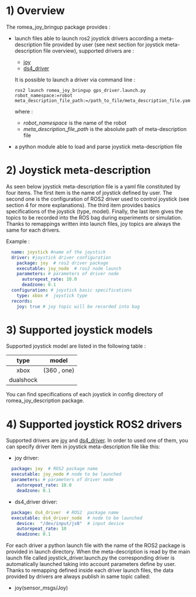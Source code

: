 # 1) Overview #

The romea_joy_bringup package provides  : 

 - launch files able to launch ros2 joystick drivers according a meta-description file provided by user (see next section for joystick meta-description file overview), supported drivers are :

   - [joy](https://github.com/ros-drivers/joystick_drivers)
   - [ds4_driver](https://github.com/naoki-mizuno/ds4_driver)

   It is possible to launch a driver via command line : 

    ```console
    ros2 launch romea_joy_bringup gps_driver.launch.py robot_namespace:=robot meta_description_file_path:=/path_to_file/meta_description_file.yaml
    ```

   where :

   - *robot_namespace* is the name of the robot 
   - *meta_description_file_path* is the absolute path of meta-description file    

 - a python module able to load and parse joystick meta-description file
   


# 2) Joystick meta-description #

As seen below joystick meta-description file is a yaml file constituted by four items. The first item is the name of joystick defined by user. The second one is the configuration of ROS2 driver used to control joystick (see section 4 for more explanations). The third item provides basics specifications of the joystick (type, model). Finally, the last item gives the topics to be recorded into the ROS bag during experiments or simulation. Thanks to remappings written into launch files, joy topics are always the same for each drivers.       

Example :
```yaml
  name: joystick #name of the joystick
  driver: #joystick driver configuration
    package: joy  # ros2 driver package 
    executable: joy_node  # ros2 node launch
    parameters: # parameters of driver node
      autorepeat_rate: 10.0
      deadzone: 0.1
  configuration: # joystick basic specifications
    type: xbox #  joystick type
  records:
    joy: true # joy topic will be recorded into bag
```

# 3) Supported joystick models

Supported joystick model are listed in the following table :

|  type  |   model    |
| :----: | :--------: |
| xbox   | (360 , one)|
| dualshock |         |

You can find specifications of each joystick in config directory of romea_joy_description package.

# 4) Supported joystick ROS2 drivers

Supported drivers are [joy](https://github.com/ros-drivers/joystick_drivers) and  [ds4_driver](https://github.com/naoki-mizuno/ds4_driver). In order to used one of them, you can specify driver item in joystick meta-description file like this:

- joy driver:

```yaml
  package: joy  # ROS2 package name
  executable: joy_node # node to be launched
  parameters: # parameters of driver node
    autorepeat_rate: 10.0
    deadzone: 0.1
```

* ds4_driver driver:

```yaml
  package: ds4_driver  # ROS2  package name
  executable: ds4_driver_node  # node to be launched
    device:  "/dev/input/js0"  # input device
    autorepeat_rate: 10
    deadzone: 0.1
```

For each driver a python launch file with the name of the ROS2 package is provided in launch directory. When the meta-description is read by the main launch file called joystick_driver.launch.py the corresponding driver is automatically launched taking into account parameters define by user. Thanks to remapping defined inside each driver launch files, the data provided by drivers are always publish in same topic called:

- joy(sensor_msgs/Joy)
